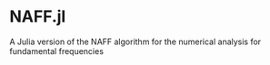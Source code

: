 # NAFF.jl
A Julia version of the NAFF algorithm for the numerical analysis for fundamental frequencies
